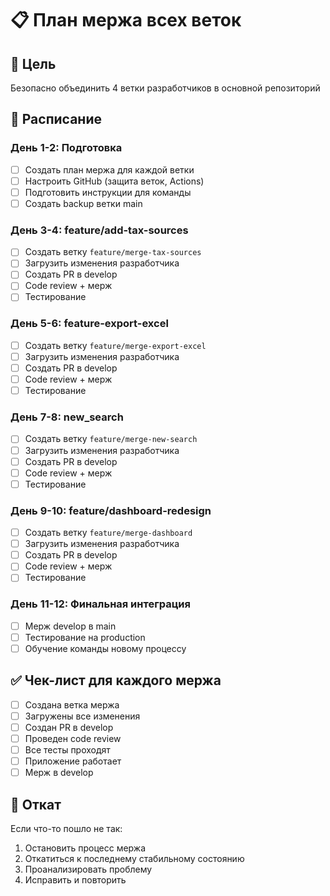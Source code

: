 # 📋 План мержа всех веток

## 🎯 Цель
Безопасно объединить 4 ветки разработчиков в основной репозиторий

## 📅 Расписание

### День 1-2: Подготовка
- [ ] Создать план мержа для каждой ветки
- [ ] Настроить GitHub (защита веток, Actions)
- [ ] Подготовить инструкции для команды
- [ ] Создать backup ветки main

### День 3-4: feature/add-tax-sources
- [ ] Создать ветку `feature/merge-tax-sources`
- [ ] Загрузить изменения разработчика
- [ ] Создать PR в develop
- [ ] Code review + мерж
- [ ] Тестирование

### День 5-6: feature-export-excel
- [ ] Создать ветку `feature/merge-export-excel`
- [ ] Загрузить изменения разработчика
- [ ] Создать PR в develop
- [ ] Code review + мерж
- [ ] Тестирование

### День 7-8: new_search
- [ ] Создать ветку `feature/merge-new-search`
- [ ] Загрузить изменения разработчика
- [ ] Создать PR в develop
- [ ] Code review + мерж
- [ ] Тестирование

### День 9-10: feature/dashboard-redesign
- [ ] Создать ветку `feature/merge-dashboard`
- [ ] Загрузить изменения разработчика
- [ ] Создать PR в develop
- [ ] Code review + мерж
- [ ] Тестирование

### День 11-12: Финальная интеграция
- [ ] Мерж develop в main
- [ ] Тестирование на production
- [ ] Обучение команды новому процессу

## ✅ Чек-лист для каждого мержа
- [ ] Создана ветка мержа
- [ ] Загружены все изменения
- [ ] Создан PR в develop
- [ ] Проведен code review
- [ ] Все тесты проходят
- [ ] Приложение работает
- [ ] Мерж в develop

## 🚨 Откат
Если что-то пошло не так:
1. Остановить процесс мержа
2. Откатиться к последнему стабильному состоянию
3. Проанализировать проблему
4. Исправить и повторить
